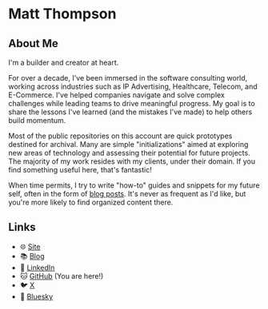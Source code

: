 # Matt Thompson 
## About Me
I'm a builder and creator at heart.

For over a decade, I've been immersed in the software consulting world, working across industries such as IP Advertising, Healthcare, Telecom, and E-Commerce. I've helped companies navigate and solve complex challenges while leading teams to drive meaningful progress. My goal is to share the lessons I've learned (and the mistakes I've made) to help others build momentum.

Most of the public repositories on this account are quick prototypes destined for archival. Many are simple "initializations" aimed at exploring new areas of technology and assessing their potential for future projects. The majority of my work resides with my clients, under their domain. If you find something useful here, that's fantastic!

When time permits, I try to write "how-to" guides and snippets for my future self, often in the form of [blog posts](https://mthomps4.com/blog). It's never as frequent as I'd like, but you're more likely to find organized content there.

## Links 
- 🌐 [Site](https://mthomps4.com)
- 📚 [Blog](https://mthomps4.com/blog)
- 👔 [LinkedIn](https://linkedin.com/in/mthomps4)
- 🐱 [GitHub](https://github.com/mthomps4) (You are here!)
- 🐦 [X](https://x.com/mthomps4)
- 🦋 [Bluesky](https://bsky.app/profile/mthomps4.bsky.social)


<!-- ![Penguin Working](https://i.giphy.com/media/v1.Y2lkPTc5MGI3NjExdzdwYzJkdGsxbGdyc3JqOHBpamg0NG5vcnpiYmh4eTN3eWx3NDUxcSZlcD12MV9pbnRlcm5hbF9naWZfYnlfaWQmY3Q9Zw/CuuSHzuc0O166MRfjt/giphy.gif) -->

